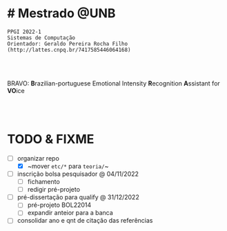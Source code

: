 # # Mestrado @UNB

    PPGI 2022-1
    Sistemas de Computação
    Orientador: Geraldo Pereira Rocha Filho (http://lattes.cnpq.br/7417585446064168)

<br><br>

BRAVO: **B**razilian-portuguese Emotional Intensity **R**ecognition **A**ssistant for **VO**ice

<br><br>

# TODO & FIXME

- [ ] organizar repo
    - [x] ~mover `etc/*` para `teoria/`~
- [ ] inscrição bolsa pesquisador @ 04/11/2022
    - [ ] fichamento
    - [ ] redigir pré-projeto
- [ ] pré-dissertação para qualify @ 31/12/2022
    - [ ] pré-projeto BOL22014
    - [ ] expandir anteior para a banca
- [ ] consolidar ano e qnt de citação das referências
